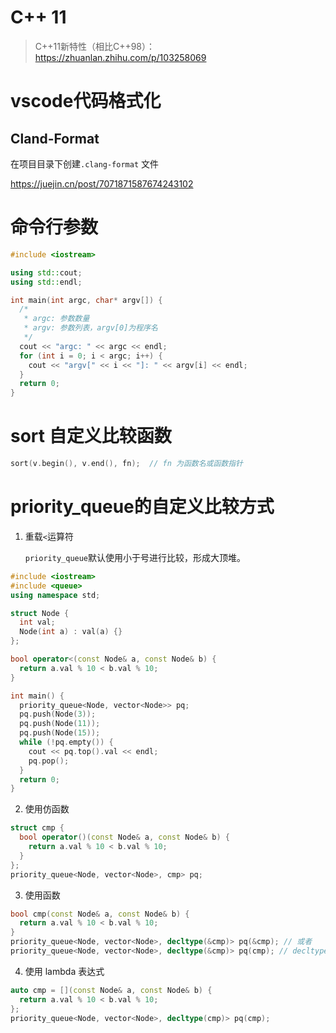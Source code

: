 # C++ 11

> C++11新特性（相比C++98）：https://zhuanlan.zhihu.com/p/103258069

# vscode代码格式化

## Cland-Format

在项目目录下创建`.clang-format` 文件

https://juejin.cn/post/7071871587674243102

# 命令行参数

```c++
#include <iostream>

using std::cout;
using std::endl;

int main(int argc, char* argv[]) {
  /*
   * argc: 参数数量
   * argv: 参数列表，argv[0]为程序名
   */
  cout << "argc: " << argc << endl;
  for (int i = 0; i < argc; i++) {
    cout << "argv[" << i << "]: " << argv[i] << endl;
  }
  return 0;
}
```

# sort 自定义比较函数

```c++
sort(v.begin(), v.end(), fn);  // fn 为函数名或函数指针
```

# priority_queue的自定义比较方式

1. 重载`<`运算符

   `priority_queue`默认使用小于号进行比较，形成大顶堆。

```cpp
#include <iostream>
#include <queue>
using namespace std;

struct Node {
  int val;
  Node(int a) : val(a) {}
};

bool operator<(const Node& a, const Node& b) {
  return a.val % 10 < b.val % 10;
}

int main() {
  priority_queue<Node, vector<Node>> pq;
  pq.push(Node(3));
  pq.push(Node(11));
  pq.push(Node(15));
  while (!pq.empty()) {
    cout << pq.top().val << endl;
    pq.pop();
  }
  return 0;
}
```

2. 使用仿函数

```c++
struct cmp {
  bool operator()(const Node& a, const Node& b) {
    return a.val % 10 < b.val % 10;
  }
};
priority_queue<Node, vector<Node>, cmp> pq;
```

3. 使用函数

```c++
bool cmp(const Node& a, const Node& b) {
  return a.val % 10 < b.val % 10;
}
priority_queue<Node, vector<Node>, decltype(&cmp)> pq(&cmp); // 或者
priority_queue<Node, vector<Node>, decltype(&cmp)> pq(cmp); // decltype()中的&不能省略
```

4. 使用 lambda 表达式

```c++
auto cmp = [](const Node& a, const Node& b) {
  return a.val % 10 < b.val % 10;
};
priority_queue<Node, vector<Node>, decltype(cmp)> pq(cmp);
```
